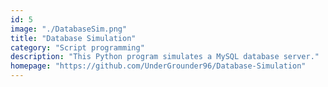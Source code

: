 ```yaml
---
id: 5
image: "./DatabaseSim.png"
title: "Database Simulation"
category: "Script programming"
description: "This Python program simulates a MySQL database server."
homepage: "https://github.com/UnderGrounder96/Database-Simulation"
---
```

